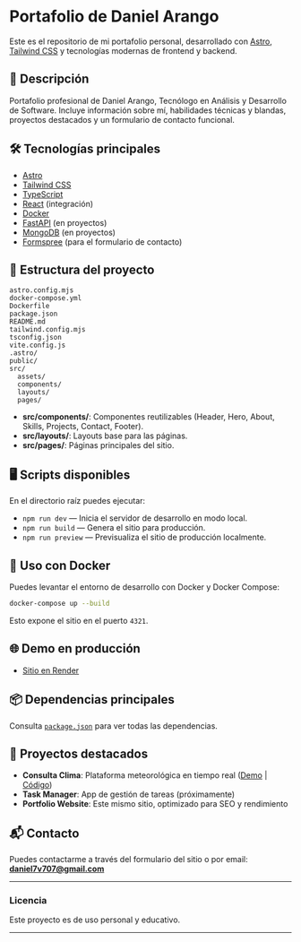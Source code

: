 # Portafolio de Daniel Arango

Este es el repositorio de mi portafolio personal, desarrollado con [Astro](https://astro.build/), [Tailwind CSS](https://tailwindcss.com/) y tecnologías modernas de frontend y backend.

## 🚀 Descripción

Portafolio profesional de Daniel Arango, Tecnólogo en Análisis y Desarrollo de Software. Incluye información sobre mí, habilidades técnicas y blandas, proyectos destacados y un formulario de contacto funcional.

## 🛠️ Tecnologías principales

- [Astro](https://astro.build/)
- [Tailwind CSS](https://tailwindcss.com/)
- [TypeScript](https://www.typescriptlang.org/)
- [React](https://react.dev/) (integración)
- [Docker](https://www.docker.com/)
- [FastAPI](https://fastapi.tiangolo.com/) (en proyectos)
- [MongoDB](https://www.mongodb.com/) (en proyectos)
- [Formspree](https://formspree.io/) (para el formulario de contacto)

## 📁 Estructura del proyecto

```
astro.config.mjs
docker-compose.yml
Dockerfile
package.json
README.md
tailwind.config.mjs
tsconfig.json
vite.config.js
.astro/
public/
src/
  assets/
  components/
  layouts/
  pages/
```

- **src/components/**: Componentes reutilizables (Header, Hero, About, Skills, Projects, Contact, Footer).
- **src/layouts/**: Layouts base para las páginas.
- **src/pages/**: Páginas principales del sitio.

## 🖥️ Scripts disponibles

En el directorio raíz puedes ejecutar:

- `npm run dev` — Inicia el servidor de desarrollo en modo local.
- `npm run build` — Genera el sitio para producción.
- `npm run preview` — Previsualiza el sitio de producción localmente.

## 🐳 Uso con Docker

Puedes levantar el entorno de desarrollo con Docker y Docker Compose:

```sh
docker-compose up --build
```

Esto expone el sitio en el puerto `4321`.

## 🌐 Demo en producción

- [Sitio en Render](https://my-portafolio-v1.onrender.com)

## 📦 Dependencias principales

Consulta [`package.json`](package.json) para ver todas las dependencias.

## 📝 Proyectos destacados

- **Consulta Clima**: Plataforma meteorológica en tiempo real ([Demo](https://front-clima-latest.onrender.com) | [Código](https://github.com/DRK-V/proyecto_clima.git))
- **Task Manager**: App de gestión de tareas (próximamente)
- **Portfolio Website**: Este mismo sitio, optimizado para SEO y rendimiento

## 📬 Contacto

Puedes contactarme a través del formulario del sitio o por email: **daniel7v707@gmail.com**

---

### Licencia

Este proyecto es de uso personal y educativo.

---